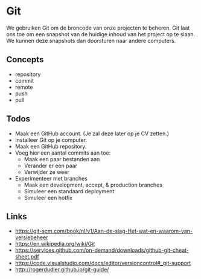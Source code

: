 # Git

We gebruiken Git om de broncode van onze projecten te beheren. 
Git laat ons toe om een snapshot van de huidige inhoud van het project op te slaan.
We kunnen deze snapshots dan doorsturen naar andere computers.

## Concepts

* repository
* commit
* remote
* push
* pull

## Todos

* Maak een GitHub account. (Je zal deze later op je CV zetten.)
* Installeer Git op je computer.
* Maak een GitHub repository.
* Voeg hier een aantal commits aan toe:
  * Maak een paar bestanden aan
  * Verander er een paar
  * Verwijder ze weer
* Experimenteer met branches
  * Maak een development, accept, & production branches
  * Simuleer een standaard deployment
  * Simuleer een hotfix

## Links

* https://git-scm.com/book/nl/v1/Aan-de-slag-Het-wat-en-waarom-van-versiebeheer
* https://en.wikipedia.org/wiki/Git
* https://services.github.com/on-demand/downloads/github-git-cheat-sheet.pdf
* https://code.visualstudio.com/docs/editor/versioncontrol#_git-support
* http://rogerdudler.github.io/git-guide/